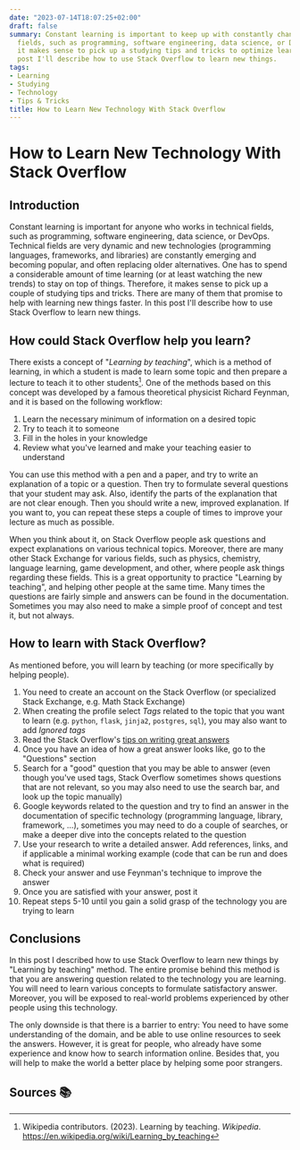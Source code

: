 ```yaml
---
date: "2023-07-14T18:07:25+02:00"
draft: false
summary: Constant learning is important to keep up with constantly changing technical
  fields, such as programming, software engineering, data science, or DevOps. Therefore,
  it makes sense to pick up a studying tips and tricks to optimize learning. In this
  post I'll describe how to use Stack Overflow to learn new things.
tags:
- Learning
- Studying
- Technology
- Tips & Tricks
title: How to Learn New Technology With Stack Overflow
---
```

# How to Learn New Technology With Stack Overflow

## Introduction

Constant learning is important for anyone who works in technical fields, such as programming, software engineering, data science, or DevOps. Technical fields are very dynamic and new technologies (programming languages, frameworks, and libraries) are constantly emerging and becoming popular, and often replacing older alternatives. One has to spend a considerable amount of time learning (or at least watching the new trends) to stay on top of things. Therefore, it makes sense to pick up a couple of studying tips and tricks. There are many of them that promise to help with learning new things faster. In this post I'll describe how to use Stack Overflow to learn new things.

## How could Stack Overflow help you learn?

There exists a concept of "_Learning by teaching_", which is a method of learning, in which a student is made to learn some topic and then prepare a lecture to teach it to other students[^1]. One of the methods based on this concept was developed by a famous theoretical physicist Richard Feynman, and it is based on the following workflow:
1. Learn the necessary minimum of information on a desired topic
2. Try to teach it to someone
3. Fill in the holes in your knowledge
4. Review what you've learned and make your teaching easier to understand

You can use this method with a pen and a paper, and try to write an explanation of a topic or a question. Then try to formulate several questions that your student may ask. Also, identify the parts of the explanation that are not clear enough. Then you should write a new, improved explanation. If you want to, you can repeat these steps a couple of times to improve your lecture as much as possible.

When you think about it, on Stack Overflow people ask questions and expect explanations on various technical topics. Moreover, there are many other Stack Exchange for various fields, such as physics, chemistry, language learning, game development, and other, where people ask things regarding these fields. This is a great opportunity to practice "Learning by teaching", and helping other people at the same time. Many times the questions are fairly simple and answers can be found in the documentation. Sometimes you may also need to make a simple proof of concept and test it, but not always.

## How to learn with Stack Overflow?

As mentioned before, you will learn by teaching (or more specifically by helping people).

1. You need to create an account on the Stack Overflow (or specialized Stack Exchange, e.g. Math Stack Exchange)
2. When creating the profile select _Tags_ related to the topic that you want to learn (e.g. `python`, `flask`, `jinja2`, `postgres`, `sql`), you may also want to add _Ignored tags_
3. Read the Stack Overflow's [tips on writing great answers](https://stackoverflow.com/help/how-to-answer)
4. Once you have an idea of how a great answer looks like, go to the "Questions" section
5. Search for a "good" question that you may be able to answer (even though you've used tags, Stack Overflow sometimes shows questions that are not relevant, so you may also need to use the search bar, and look up the topic manually)
6. Google keywords related to the question and try to find an answer in the documentation of specific technology (programming language, library, framework, ...), sometimes you may need to do a couple of searches, or make a deeper dive into the concepts related to the question
7. Use your research to write a detailed answer. Add references, links, and if applicable a minimal working example (code that can be run and does what is required)
8. Check your answer and use Feynman's technique to improve the answer
9. Once you are satisfied with your answer, post it
10. Repeat steps 5-10 until you gain a solid grasp of the technology you are trying to learn

## Conclusions

In this post I described how to use Stack Overflow to learn new things by "Learning by teaching" method. The entire promise behind this method is that you are answering question related to the technology you are learning. You will need to learn various concepts to formulate satisfactory answer. Moreover, you will be exposed to real-world problems experienced by other people using this technology.

The only downside is that there is a barrier to entry: You need to have some understanding of the domain, and be able to use online resources to seek the answers. However, it is great for people, who already have some experience and know how to search information online. Besides that, you will help to make the world a better place by helping some poor strangers.

## Sources 📚️

[^1]: Wikipedia contributors. (2023). Learning by teaching. _Wikipedia_. https://en.wikipedia.org/wiki/Learning_by_teaching
